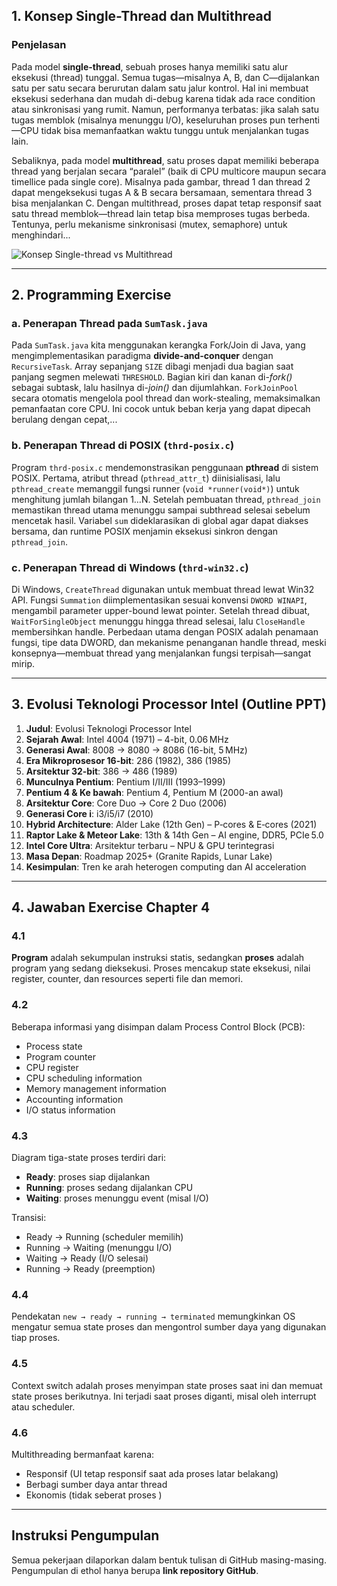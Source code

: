 
## 1. Konsep Single-Thread dan Multithread

### Penjelasan
Pada model **single-thread**, sebuah proses hanya memiliki satu alur eksekusi (thread) tunggal. Semua tugas—misalnya A, B, dan C—dijalankan satu per satu secara berurutan dalam satu jalur kontrol. Hal ini membuat eksekusi sederhana dan mudah di-debug karena tidak ada race condition atau sinkronisasi yang rumit. Namun, performanya terbatas: jika salah satu tugas memblok (misalnya menunggu I/O), keseluruhan proses pun terhenti—CPU tidak bisa memanfaatkan waktu tunggu untuk menjalankan tugas lain.

Sebaliknya, pada model **multithread**, satu proses dapat memiliki beberapa thread yang berjalan secara “paralel” (baik di CPU multicore maupun secara timellice pada single core). Misalnya pada gambar, thread 1 dan thread 2 dapat mengeksekusi tugas A & B secara bersamaan, sementara thread 3 bisa menjalankan C. Dengan multithread, proses dapat tetap responsif saat satu thread memblok—thread lain tetap bisa memproses tugas berbeda. Tentunya, perlu mekanisme sinkronisasi (mutex, semaphore) untuk menghindari...

![Konsep Single-thread vs Multithread]()

---

## 2. Programming Exercise

### a. Penerapan Thread pada `SumTask.java`
Pada `SumTask.java` kita menggunakan kerangka Fork/Join di Java, yang mengimplementasikan paradigma **divide-and-conquer** dengan `RecursiveTask`. Array sepanjang `SIZE` dibagi menjadi dua bagian saat panjang segmen melewati `THRESHOLD`. Bagian kiri dan kanan di-*fork()* sebagai subtask, lalu hasilnya di-*join()* dan dijumlahkan. `ForkJoinPool` secara otomatis mengelola pool thread dan work-stealing, memaksimalkan pemanfaatan core CPU. Ini cocok untuk beban kerja yang dapat dipecah berulang dengan cepat,...

### b. Penerapan Thread di POSIX (`thrd-posix.c`)
Program `thrd-posix.c` mendemonstrasikan penggunaan **pthread** di sistem POSIX. Pertama, atribut thread (`pthread_attr_t`) diinisialisasi, lalu `pthread_create` memanggil fungsi runner (`void *runner(void*)`) untuk menghitung jumlah bilangan 1…N. Setelah pembuatan thread, `pthread_join` memastikan thread utama menunggu sampai subthread selesai sebelum mencetak hasil. Variabel `sum` dideklarasikan di global agar dapat diakses bersama, dan runtime POSIX menjamin eksekusi sinkron dengan `pthread_join`.

### c. Penerapan Thread di Windows (`thrd-win32.c`)
Di Windows, `CreateThread` digunakan untuk membuat thread lewat Win32 API. Fungsi `Summation` diimplementasikan sesuai konvensi `DWORD WINAPI`, mengambil parameter upper-bound lewat pointer. Setelah thread dibuat, `WaitForSingleObject` menunggu hingga thread selesai, lalu `CloseHandle` membersihkan handle. Perbedaan utama dengan POSIX adalah penamaan fungsi, tipe data DWORD, dan mekanisme penanganan handle thread, meski konsepnya—membuat thread yang menjalankan fungsi terpisah—sangat mirip.

---

## 3. Evolusi Teknologi Processor Intel (Outline PPT)

1. **Judul**: Evolusi Teknologi Processor Intel  
2. **Sejarah Awal**: Intel 4004 (1971) – 4-bit, 0.06 MHz  
3. **Generasi Awal**: 8008 → 8080 → 8086 (16-bit, 5 MHz)  
4. **Era Mikroprosesor 16-bit**: 286 (1982), 386 (1985)  
5. **Arsitektur 32-bit**: 386 → 486 (1989)  
6. **Munculnya Pentium**: Pentium I/II/III (1993–1999)  
7. **Pentium 4 & Ke bawah**: Pentium 4, Pentium M (2000-an awal)  
8. **Arsitektur Core**: Core Duo → Core 2 Duo (2006)  
9. **Generasi Core i**: i3/i5/i7 (2010)  
10. **Hybrid Architecture**: Alder Lake (12th Gen) – P‑cores & E‑cores (2021)  
11. **Raptor Lake & Meteor Lake**: 13th & 14th Gen – AI engine, DDR5, PCIe 5.0  
12. **Intel Core Ultra**: Arsitektur terbaru – NPU & GPU terintegrasi  
13. **Masa Depan**: Roadmap 2025+ (Granite Rapids, Lunar Lake)  
14. **Kesimpulan**: Tren ke arah heterogen computing dan AI acceleration  

---

## 4. Jawaban Exercise Chapter 4

### **4.1**  
**Program** adalah sekumpulan instruksi statis, sedangkan **proses** adalah program yang sedang dieksekusi. Proses mencakup state eksekusi, nilai register, counter, dan resources seperti file dan memori.

### **4.2**  
Beberapa informasi yang disimpan dalam Process Control Block (PCB):
- Process state
- Program counter
- CPU register
- CPU scheduling information
- Memory management information
- Accounting information
- I/O status information

### **4.3**  
Diagram tiga-state proses terdiri dari:
- **Ready**: proses siap dijalankan
- **Running**: proses sedang dijalankan CPU
- **Waiting**: proses menunggu event (misal I/O)

Transisi:
- Ready → Running (scheduler memilih)
- Running → Waiting (menunggu I/O)
- Waiting → Ready (I/O selesai)
- Running → Ready (preemption)

### **4.4**  
Pendekatan `new → ready → running → terminated` memungkinkan OS mengatur semua state proses dan mengontrol sumber daya yang digunakan tiap proses.

### **4.5**  
Context switch adalah proses menyimpan state proses saat ini dan memuat state proses berikutnya. Ini terjadi saat proses diganti, misal oleh interrupt atau scheduler.

### **4.6**  
Multithreading bermanfaat karena:
- Responsif (UI tetap responsif saat ada proses latar belakang)
- Berbagi sumber daya antar thread
- Ekonomis (tidak seberat proses )

---

## Instruksi Pengumpulan

Semua pekerjaan dilaporkan dalam bentuk tulisan di GitHub masing-masing. Pengumpulan di ethol hanya berupa **link repository GitHub**.

